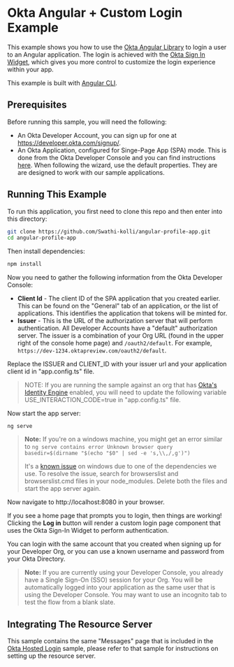 # Okta Angular + Custom Login Example

This example shows you how to use the [Okta Angular Library][] to login a user to an Angular application.  The login is achieved with the [Okta Sign In Widget][], which gives you more control to customize the login experience within your app.

This example is built with [Angular CLI][].

## Prerequisites

Before running this sample, you will need the following:

* An Okta Developer Account, you can sign up for one at https://developer.okta.com/signup/.
* An Okta Application, configured for Singe-Page App (SPA) mode. This is done from the Okta Developer Console and you can find instructions [here][OIDC SPA Setup Instructions].  When following the wizard, use the default properties.  They are are designed to work with our sample applications.


## Running This Example

To run this application, you first need to clone this repo and then enter into this directory:

```bash
git clone https://github.com/Swathi-kolli/angular-profile-app.git
cd angular-profile-app
```

Then install dependencies:

```bash
npm install
```

Now you need to gather the following information from the Okta Developer Console:

- **Client Id** - The client ID of the SPA application that you created earlier. This can be found on the "General" tab of an application, or the list of applications.  This identifies the application that tokens will be minted for.
- **Issuer** - This is the URL of the authorization server that will perform authentication.  All Developer Accounts have a "default" authorization server.  The issuer is a combination of your Org URL (found in the upper right of the console home page) and `/oauth2/default`. For example, `https://dev-1234.oktapreview.com/oauth2/default`.

Replace the ISSUER and CLIENT_ID with your issuer url and your application client id in "app.config.ts" file.

> NOTE: If you are running the sample against an org that has [Okta's Identity
Engine](https://developer.okta.com/docs/concepts/ie-intro/) enabled, you will need to update the following variable 
> USE_INTERACTION_CODE=true in "app.config.ts" file.

Now start the app server:

```
ng serve
```

>  **Note:** If you're on a windows machine, you might get an error similar to
> `ng serve contains error Unknown browser query basedir=$(dirname "$(echo "$0" | sed -e 's,\\,/,g')")`
>
> It's a [known issue](https://github.com/angular/angular-cli/issues/5075) on windows due to one of the dependencies we use. To resolve the issue, search for browserslist and browserslist.cmd files in your node_modules. Delete both the files and start the app server again.


Now navigate to http://localhost:8080 in your browser.

If you see a home page that prompts you to login, then things are working!  Clicking the **Log in** button will render a custom login page component that uses the Okta Sign-In Widget to perform authentication.

You can login with the same account that you created when signing up for your Developer Org, or you can use a known username and password from your Okta Directory.

> **Note:** If you are currently using your Developer Console, you already have a Single Sign-On (SSO) session for your Org.  You will be automatically logged into your application as the same user that is using the Developer Console.  You may want to use an incognito tab to test the flow from a blank slate.


## Integrating The Resource Server

This sample contains the same "Messages" page that is included in the [Okta Hosted Login](/okta-hosted-login) sample, please refer to that sample for instructions on setting up the resource server.

[Angular CLI]: https://cli.angular.io/
[Okta Angular Library]: https://github.com/okta/okta-oidc-js/tree/master/packages/okta-angular
[PKCE Flow]: https://developer.okta.com/docs/guides/implement-auth-code-pkce
[OIDC SPA Setup Instructions]: https://developer.okta.com/docs/guides/sign-into-spa/angular/before-you-begin
[Okta Sign In Widget]: https://github.com/okta/okta-signin-widget
